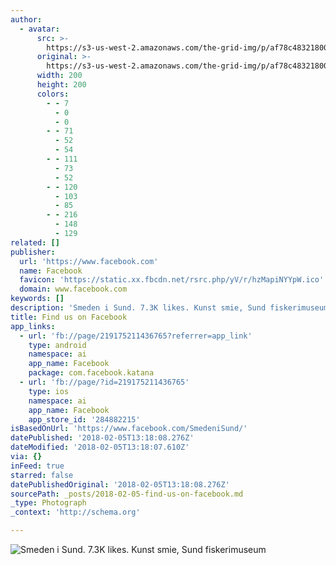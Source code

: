 ```yaml
---
author:
  - avatar:
      src: >-
        https://s3-us-west-2.amazonaws.com/the-grid-img/p/af78c48321800143378a338edc7710f7cf3e5789.jpg
      original: >-
        https://s3-us-west-2.amazonaws.com/the-grid-img/p/af78c48321800143378a338edc7710f7cf3e5789.jpg
      width: 200
      height: 200
      colors:
        - - 7
          - 0
          - 0
        - - 71
          - 52
          - 54
        - - 111
          - 73
          - 52
        - - 120
          - 103
          - 85
        - - 216
          - 148
          - 129
related: []
publisher:
  url: 'https://www.facebook.com'
  name: Facebook
  favicon: 'https://static.xx.fbcdn.net/rsrc.php/yV/r/hzMapiNYYpW.ico'
  domain: www.facebook.com
keywords: []
description: 'Smeden i Sund. 7.3K likes. Kunst smie, Sund fiskerimuseum'
title: Find us on Facebook
app_links:
  - url: 'fb://page/219175211436765?referrer=app_link'
    type: android
    namespace: ai
    app_name: Facebook
    package: com.facebook.katana
  - url: 'fb://page/?id=219175211436765'
    type: ios
    namespace: ai
    app_name: Facebook
    app_store_id: '284882215'
isBasedOnUrl: 'https://www.facebook.com/SmedeniSund/'
datePublished: '2018-02-05T13:18:08.276Z'
dateModified: '2018-02-05T13:18:07.610Z'
via: {}
inFeed: true
starred: false
datePublishedOriginal: '2018-02-05T13:18:08.276Z'
sourcePath: _posts/2018-02-05-find-us-on-facebook.md
_type: Photograph
_context: 'http://schema.org'

---
```

![Smeden i Sund. 7.3K likes. Kunst smie, Sund fiskerimuseum](https://s3-us-west-2.amazonaws.com/the-grid-img/p/af78c48321800143378a338edc7710f7cf3e5789.jpg)